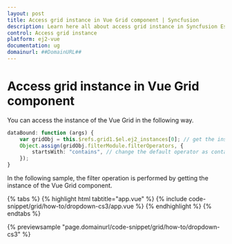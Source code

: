 ```yaml
---
layout: post
title: Access grid instance in Vue Grid component | Syncfusion
description: Learn here all about access grid instance in Syncfusion Essentials Vue Grid control, its elements and more.
control: Access grid instance 
platform: ej2-vue
documentation: ug
domainurl: ##DomainURL##
---
```


# Access grid instance in Vue Grid component

You can access the instance of the Vue Grid in the following way.

```ts
dataBound: function (args) {
    var gridObj = this.$refs.grid1.$el.ej2_instances[0]; // get the instance of the Grid.
    Object.assign(gridObj.filterModule.filterOperators, {
        startsWith: "contains", // change the default operator as contains for string type column.
    });
}
```

In the following sample, the filter operation is performed by getting the instance of the Vue Grid component.

{% tabs %}
{% highlight html tabtitle="app.vue" %}
{% include code-snippet/grid/how-to/dropdown-cs3/app.vue %}
{% endhighlight %}
{% endtabs %}
        
{% previewsample "page.domainurl/code-snippet/grid/how-to/dropdown-cs3" %}
